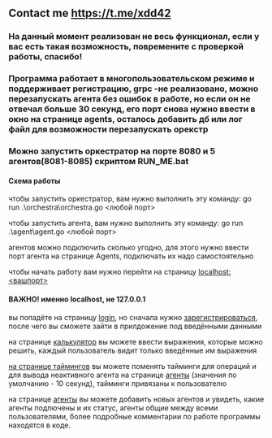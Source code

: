 
## Contact me https://t.me/xdd42

### На данный момент реализован не весь функционал, если у вас есть такая возможность, повремените с проверкой работы, спасибо!

### Программа работает в многопользовательском режиме и поддерживает регистрацию, grpc -не реализовано, можно перезапускать агента без ошибок в работе, но если он не отвечал больше 30 секунд, его порт снова нужно ввести в окно на странице agents, осталось добавить дб или лог файл для возможности перезапускать орекстр

### Можно запустить оркестратор на порте 8080 и 5 агентов(8081-8085) скриптом RUN_ME.bat

#### Схема работы

чтобы запустить оркестратор, вам нужно выполнить эту команду: go run .\orchestra\orchestra.go <любой порт>

чтобы запустить агента, вам нужно выполнить эту команду: go run .\agent\agent.go <любой порт>

агентов можно подключить сколько угодно, для этого нужно ввести порт агента на странице Agents, подключать их надо самостоятельно


чтобы начать работу вам нужно перейти на страницу [localhost:<вашпорт>](http://localhost:8080)
#### ВАЖНО! именно localhost, не 127.0.0.1

вы попадёте на страницу [login](http://localhost:8080/login/), но сначала нужно [зарегистрироваться](http://localhost:8080/registration/), после чего вы сможете зайти в прилдожение под введёнными данными

на странице [калькулятор](http://localhost:8080/calculator/) вы можете ввести выражения, которые можно решить, каждый пользователь видит только введённые им выражения

[на странице таймингов](http://localhost:8080/timings/) вы можете поменять тайминги для операций и для вывода неактивного агента на странице [агенты](http://localhost:8080/agents/) (значения по умолчанию - 10 секунд), тайминги привязаны к пользователю

на странице [агенты](http://localhost:8080/agents/) вы можете добавить новых агентов и увидеть, какие агенты подлючены и их статус, агенты общие между всеми пользователями, более подробные комментарии по работе программы находятся в коде.